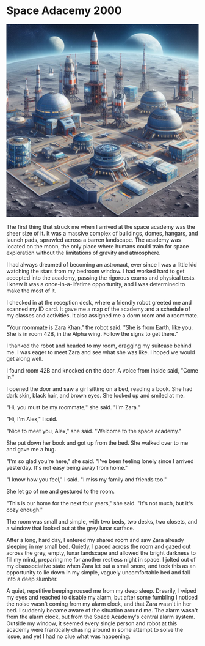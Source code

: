 # Space Adacemy 2000

![alt text](space-academy.jpeg "Space academy landscape")

The first thing that struck me when I arrived at the space academy was the sheer size of it. It was a massive complex of buildings, domes, hangars, and launch pads, sprawled across a barren landscape. The academy was located on the moon, the only place where humans could train for space exploration without the limitations of gravity and atmosphere.

I had always dreamed of becoming an astronaut, ever since I was a little kid watching the stars from my bedroom window. I had worked hard to get accepted into the academy, passing the rigorous exams and physical tests. I knew it was a once-in-a-lifetime opportunity, and I was determined to make the most of it.

I checked in at the reception desk, where a friendly robot greeted me and scanned my ID card. It gave me a map of the academy and a schedule of my classes and activities. It also assigned me a dorm room and a roommate.

"Your roommate is Zara Khan," the robot said. "She is from Earth, like you. She is in room 42B, in the Alpha wing. Follow the signs to get there."

I thanked the robot and headed to my room, dragging my suitcase behind me. I was eager to meet Zara and see what she was like. I hoped we would get along well.

I found room 42B and knocked on the door. A voice from inside said, "Come in."

I opened the door and saw a girl sitting on a bed, reading a book. She had dark skin, black hair, and brown eyes. She looked up and smiled at me.

"Hi, you must be my roommate," she said. "I'm Zara."

"Hi, I'm Alex," I said.

"Nice to meet you, Alex," she said. "Welcome to the space academy."

She put down her book and got up from the bed. She walked over to me and gave me a hug.

"I'm so glad you're here," she said. "I've been feeling lonely since I arrived yesterday. It's not easy being away from home."

"I know how you feel," I said. "I miss my family and friends too."

She let go of me and gestured to the room.

"This is our home for the next four years," she said. "It's not much, but it's cozy enough."

The room was small and simple, with two beds, two desks, two closets, and a window that looked out at the grey lunar surface.

After a long, hard day, I entered my shared room and saw Zara already sleeping in my small bed. Quietly, I paced across the room and gazed out across the grey, empty, lunar landscape and allowed the bright darkness to fill my mind, preparing me for another restless night in space. I jolted out of my disassociative state when Zara let out a small snore, and took this as an opportunity to lie down in my simple, vaguely uncomfortable bed and fall into a deep slumber. 

A quiet, repetitive beeping roused me from my deep sleep. Drearily, I wiped my eyes and reached to disable my alarm, but after some fumbling I noticed the noise wasn't coming from my alarm clock, and that Zara wasn't in her bed. I suddenly became aware of the situation around me. The alarm wasn't from the alarm clock, but from the Space Academy's central alarm system. Outside my window, it seemed every single person and robot at this academy were frantically chasing around in some attempt to solve the issue, and yet I had no clue what was happening.

